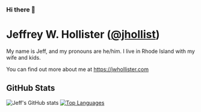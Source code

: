 ### Hi there 👋

<!--
**jhollist/jhollist** is a ✨ _special_ ✨ repository because its `README.md` (this file) appears on your GitHub profile.

Here are some ideas to get you started:

- 🔭 I’m currently working on ...
- 🌱 I’m currently learning ...
- 👯 I’m looking to collaborate on ...
- 🤔 I’m looking for help with ...
- 💬 Ask me about ...
- 📫 How to reach me: ...
- 😄 Pronouns: ...
- ⚡ Fun fact: ...
-->

# Jeffrey W. Hollister ([@jhollist](https://twitter.com/jhollist))

My name is Jeff, and my pronouns are he/him. I live in Rhode Island with my wife and kids. 

You can find out more about me at <https://jwhollister.com>

## GitHub Stats

![Jeff's GitHub stats](https://github-readme-stats.vercel.app/api?username=jhollist&show_icons=&private_count=true)
[![Top Languages](https://github-readme-stats.vercel.app/api/top-langs/?username=jhollist&layout=compact)]()
